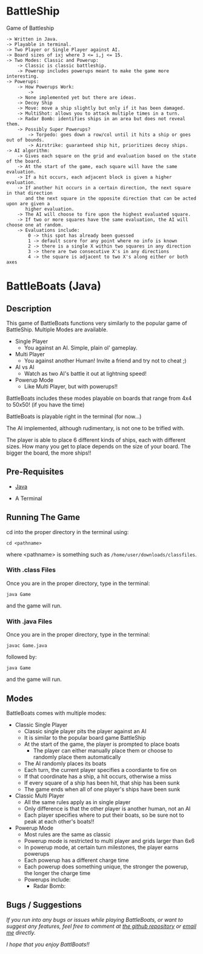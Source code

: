 # BattleShip
Game of Battleship

    -> Written in Java.
    -> Playable in terminal.
    -> Two Player or Single Player against AI.
    -> Board sizes of ixj where 3 <= i,j <= 15.
    -> Two Modes: Classic and Powerup:
        -> Classic is classic battleship.
        -> Powerup includes powerups meant to make the game more interesting.
    -> Powerups:
        -> How Powerups Work: 
            -> 
        -> None implemented yet but there are ideas.
        -> Decoy Ship
        -> Move: move a ship slightly but only if it has been damaged.
        -> MultiShot: allows you to attack multiple times in a turn.
        -> Radar Bomb: identifies ships in an area but does not reveal them.
        -> Possibly Super Powerups?
            -> Torpedo: goes down a row/col until it hits a ship or goes out of bounds.
            -> Airstrike: guaranteed ship hit, prioritizes decoy ships.
    -> AI algorithm:
        -> Gives each square on the grid and evaluation based on the state of the board.
        -> At the start of the game, each square will have the same evaluation.
        -> If a hit occurs, each adjacent block is given a higher evaluation.
        -> If another hit occurs in a certain direction, the next square in that direction
           and the next square in the opposite direction that can be acted upon are given a 
           higher evaluation.
        -> The AI will choose to fire upon the highest evaluated square.
        -> If two or more squares have the same evaluation, the AI will choose one at random.
        -> Evaluations include:
            0 -> this spot has already been guessed
            1 -> default score for any point where no info is known
            2 -> there is a single X within two squares in any direction
            3 -> there are two consecutive X's in any directions
            4 -> the square is adjacent to two X's along either or both axes

# BattleBoats (Java)

## Description

This game of BattleBoats functions very similarly to the popular game of BattleShip. 
Multiple Modes are available.

- Single Player
    - You against an AI. Simple, plain ol' gameplay. 
- Multi Player
    - You against another Human! Invite a friend and try not to cheat ;)
- AI vs AI
    - Watch as two AI's battle it out at lightning speed!
- Powerup Mode
    - Like Multi Player, but with powerups!!

BattleBoats includes these modes playable on boards that range from 4x4 to 50x50! (if you have the time)

BattleBoats is playable right in the terminal (for now...)

The AI implemented, although rudimentary, is not one to be trifled with.

The player is able to place 6 different kinds of ships, each with different sizes. How many you get
to place depends on the size of your board. The bigger the board, the more ships!!

## Pre-Requisites

- [Java](https://www.java.com/en/)

- A Terminal

## Running The Game

cd into the proper directory in the terminal using: 

```
cd <pathname>
```

where \<pathname\> is something such as `/home/user/downloads/classfiles`.

### With .class Files

Once you are in the proper directory, type in the terminal:

```
java Game
```

and the game will run.

### With .java Files

Once you are in the proper directory, type in the terminal:

```
javac Game.java
```

followed by:

```
java Game
```

and the game will run.

## Modes

BattleBoats comes with multiple modes:

- Classic Single Player
    - Classic single player pits the player against an AI
    - It is similar to the popular board game BattleShip
    - At the start of the game, the player is prompted to place boats
        - The player can either manually place them or choose to randomly place them automatically
    - The AI randomly places its boats
    - Each turn, the current player specifies a coordiante to fire on
    - If that coordinate has a ship, a hit occurs, otherwise a miss
    - If every square of a ship has been hit, that ship has been sunk
    - The game ends when all of one player's ships have been sunk
- Classic Multi Player
    - All the same rules apply as in single player
    - Only difference is that the other player is another human, not an AI
    - Each player specifies where to put their boats, so be sure not to peak at each other's boats!!
- Powerup Mode
    - Most rules are the same as classic
    - Powerup mode is restricted to multi player and grids larger than 6x6
    - In powerup mode, at certain turn milestones, the player earns powerups
    - Each powerup has a different charge time
    - Each powerup does something unique, the stronger the powerup, the longer the charge time
    - Powerups include:
        - Radar Bomb: 

## Bugs / Suggestions

*If you run into any bugs or issues while playing BattleBoats, or want to suggest any features, feel free to comment at [the github repository](https://github.com/Syvven/BattleShip)
or [email me](hend0800@umn.edu) directly.* 

*I hope that you enjoy BattlBoats!!*
